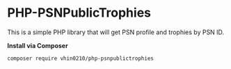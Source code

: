# PHP-PSNPublicTrophies

This is a simple PHP library that will get PSN profile and trophies by PSN ID.

**Install via Composer**
```
composer require vhin0210/php-psnpublictrophies
```

